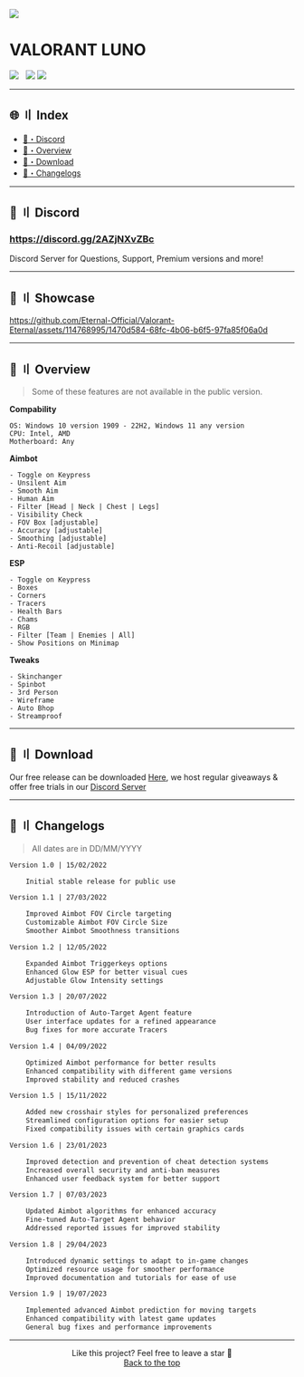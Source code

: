 ![](https://github.com/Luno-projects/Valorant-External/blob/main/full.png)
                
# VALORANT LUNO                         
        
<div align="left"> 
<a href="https://github.com/"><img src="https://img.shields.io/github/stars/Eternal-Official/Valorant-Eternal?color=00dd00&style=for-the-badge"></a>
<a href="https://discord.gg/2AZjNXvZBc"><img src="https://user-images.githubusercontent.com/89605624/210242064-bb10e448-f53b-40b9-b413-aae180460595.png" width="5" height="1"/></a>
<a href="https://discord.gg/2AZjNXvZBc"><img src="https://img.shields.io/badge/Discord-5865F2?style=for-the-badge&logo=discord&logoColor=ffffff"></a>
<a href="https://coded.win" alt="Website"><img src="https://img.shields.io/badge/Website-fa4454?style=for-the-badge"></a>
</div>
          
---   
 
## 🌐 〢 Index
- [👾・Discord](#discord)
- [🌌・Overview](#overview)
- [📁・Download](#download)
- [🌟・Changelogs](#changelogs)
  
---

## <a id="discord"></a>👾 〢 Discord

### https://discord.gg/2AZjNXvZBc
Discord Server for Questions, Support, Premium versions and more!

---

## <a id="showcase"></a>📌 〢 Showcase

https://github.com/Eternal-Official/Valorant-Eternal/assets/114768995/1470d584-68fc-4b06-b6f5-97fa85f06a0d

---

## <a id="overview"></a>🌌 〢 Overview
> Some of these features are not available in the public version.

**Compability**
```sh-session
OS: Windows 10 version 1909 - 22H2, Windows 11 any version
CPU: Intel, AMD
Motherboard: Any
```
**Aimbot**
```sh-session
- Toggle on Keypress
- Unsilent Aim
- Smooth Aim
- Human Aim
- Filter [Head | Neck | Chest | Legs]
- Visibility Check
- FOV Box [adjustable]
- Accuracy [adjustable]
- Smoothing [adjustable]
- Anti-Recoil [adjustable]
```
**ESP**
```sh-session
- Toggle on Keypress
- Boxes
- Corners
- Tracers
- Health Bars
- Chams
- RGB
- Filter [Team | Enemies | All]
- Show Positions on Minimap
```
**Tweaks**
```sh-session
- Skinchanger
- Spinbot
- 3rd Person
- Wireframe
- Auto Bhop
- Streamproof
```

---

## <a id="download"></a>📁 〢 Download

Our free release can be downloaded [Here](https://github.com/Carbon-Community-Official/Valorant-External/releases/tag/Release), we host regular giveaways & offer free trials in our [Discord Server](https://discord.gg/2AZjNXvZBc)

---

## <a id="changelogs"></a>🌟 〢 Changelogs

> All dates are in DD/MM/YYYY

```diff
Version 1.0 | 15/02/2022

    Initial stable release for public use

Version 1.1 | 27/03/2022

    Improved Aimbot FOV Circle targeting
    Customizable Aimbot FOV Circle Size
    Smoother Aimbot Smoothness transitions

Version 1.2 | 12/05/2022

    Expanded Aimbot Triggerkeys options
    Enhanced Glow ESP for better visual cues
    Adjustable Glow Intensity settings

Version 1.3 | 20/07/2022

    Introduction of Auto-Target Agent feature
    User interface updates for a refined appearance
    Bug fixes for more accurate Tracers

Version 1.4 | 04/09/2022

    Optimized Aimbot performance for better results
    Enhanced compatibility with different game versions
    Improved stability and reduced crashes

Version 1.5 | 15/11/2022

    Added new crosshair styles for personalized preferences
    Streamlined configuration options for easier setup
    Fixed compatibility issues with certain graphics cards

Version 1.6 | 23/01/2023

    Improved detection and prevention of cheat detection systems
    Increased overall security and anti-ban measures
    Enhanced user feedback system for better support

Version 1.7 | 07/03/2023

    Updated Aimbot algorithms for enhanced accuracy
    Fine-tuned Auto-Target Agent behavior
    Addressed reported issues for improved stability

Version 1.8 | 29/04/2023

    Introduced dynamic settings to adapt to in-game changes
    Optimized resource usage for smoother performance
    Improved documentation and tutorials for ease of use

Version 1.9 | 19/07/2023

    Implemented advanced Aimbot prediction for moving targets
    Enhanced compatibility with latest game updates
    General bug fixes and performance improvements
```

---

<p align="center">
Like this project? Feel free to leave a star 🌟<br>
<a href="#head">
Back to the top
</a>
</p> 
